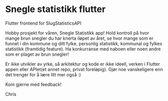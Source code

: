 # Snegle statistikk flutter

Flutter frontend for SlugStatisticsAPI

Hobby prosjekt for våren, Snegle Statistikk app! Hold kontroll på hvor mange brun snegler du har knerta iløpet av året, se hvor mange som er funnet i din kommune og ditt fylke, personlig statistikk, kommunal og fylkes statistikk (framtidig feature). Ha konkurranse med naboen eller noen andre som er plaget av brun snegler!

Er ikke utvikler av yrke, så arkitektur og kode er ikke ideell, verken i Flutter appen eller APIet(et annet repo, privat foreløpig). Gjør noe vanskeligere enn det trenger for å lære litt mer også :)

Kom gjerne med feedback!

Chris
